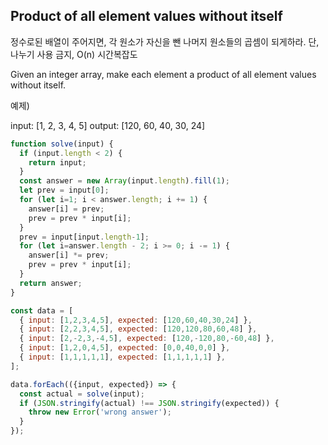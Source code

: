 ## Product of all element values without itself
정수로된 배열이 주어지면, 각 원소가 자신을 뺀 나머지 원소들의 곱셈이 되게하라.
단, 나누기 사용 금지, O(n) 시간복잡도

Given an integer array, make each element a product of all element values without itself.

예제)

input: [1, 2, 3, 4, 5]
output: [120, 60, 40, 30, 24]

``` javascript
function solve(input) {
  if (input.length < 2) {
    return input;
  }
  const answer = new Array(input.length).fill(1);
  let prev = input[0];
  for (let i=1; i < answer.length; i += 1) {
    answer[i] = prev;
    prev = prev * input[i];
  }
  prev = input[input.length-1];
  for (let i=answer.length - 2; i >= 0; i -= 1) {
    answer[i] *= prev;
    prev = prev * input[i];
  }
  return answer;
}

const data = [
  { input: [1,2,3,4,5], expected: [120,60,40,30,24] },
  { input: [2,2,3,4,5], expected: [120,120,80,60,48] },
  { input: [2,-2,3,-4,5], expected: [120,-120,80,-60,48] },
  { input: [1,2,0,4,5], expected: [0,0,40,0,0] },
  { input: [1,1,1,1,1], expected: [1,1,1,1,1] },
];

data.forEach(({input, expected}) => {
  const actual = solve(input);
  if (JSON.stringify(actual) !== JSON.stringify(expected)) {
    throw new Error('wrong answer');
  }
});
```
